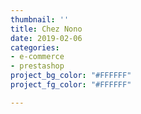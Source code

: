 ```yaml
---
thumbnail: ''
title: Chez Nono
date: 2019-02-06
categories:
- e-commerce
- prestashop
project_bg_color: "#FFFFFF"
project_fg_color: "#FFFFFF"

---
```


